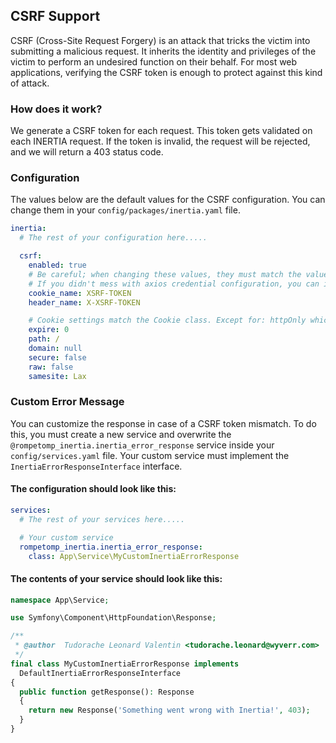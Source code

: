 ## CSRF Support

CSRF (Cross-Site Request Forgery) is an attack that tricks the victim into submitting a malicious request. It inherits
the identity and privileges of the victim to perform an undesired function on their behalf. For most web applications,
verifying the CSRF token is enough to protect against this kind of attack.

### How does it work?

We generate a CSRF token for each request. This token gets validated on each INERTIA request. If the token is invalid,
the request will be rejected, and we will return a 403 status code.

### Configuration

The values below are the default values for the CSRF configuration. You can change them in
your `config/packages/inertia.yaml` file.

```yaml
inertia:
  # The rest of your configuration here.....

  csrf:
    enabled: true
    # Be careful; when changing these values, they must match the values inside axios.
    # If you didn't mess with axios credential configuration, you can ignore cookie_name (xsrfCookieName) and header_name (xsrfHeaderName)
    cookie_name: XSRF-TOKEN
    header_name: X-XSRF-TOKEN

    # Cookie settings match the Cookie class. Except for: httpOnly which is always false and partialCookie which is always false.
    expire: 0
    path: /
    domain: null
    secure: false
    raw: false
    samesite: Lax
```

### Custom Error Message

You can customize the response in case of a CSRF token mismatch. To do this, you must create a new service
and overwrite the `@rompetomp_inertia.inertia_error_response` service inside your `config/services.yaml` file. Your
custom service must implement the `InertiaErrorResponseInterface` interface.

#### The configuration should look like this:

```yaml
services:
  # The rest of your services here.....

  # Your custom service
  rompetomp_inertia.inertia_error_response:
    class: App\Service\MyCustomInertiaErrorResponse
```

#### The contents of your service should look like this:

```php
namespace App\Service;

use Symfony\Component\HttpFoundation\Response;

/**
 * @author  Tudorache Leonard Valentin <tudorache.leonard@wyverr.com>
 */
final class MyCustomInertiaErrorResponse implements
  DefaultInertiaErrorResponseInterface
{
  public function getResponse(): Response
  {
    return new Response('Something went wrong with Inertia!', 403);
  }
}
```
